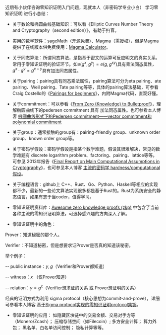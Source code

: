 近期有小伙伴咨询零知识证明入门问题，现就本人（非密码学专业小白） 学习零知识证明 进行小总结：

* 关于数论和椭圆曲线基础知识：可以看《Elliptic Curves Number Theory and Cryptography（second edition）》，有助于扫盲。

* 实用的数学软件：sageMath（开源免费）、Magma（需授权），但是Magma提供了在线版本供免费使用：[Magma Calculator](http://magma.maths.usyd.edu.au/calc/)。

* 关于同态算法：所谓同态算法，是指基于密文的运算可反应明文的真实关系，常用于零知识证明的验证环节。如$e(g^x,g^y)=e(g,g^{xy})$具有乘法同态属性，$g^x\cdot g^y=g^{x+y}$具有加法同态属性。

* 关于pairing：pairing具有同态乘法属性，pairing算法可分为eta pairing、ate pairing、Weil pairing、Tate pairing等等，具体的pairing算法基础，可参看 Craig Costello的《[Pairings for beginners](http://www.craigcostello.com.au/pairings/PairingsForBeginners.pdf)》，内附Magma代码，直观好懂。

* 关于commitment：可以参看《[From Zero (Knowledge) to Bulletproof](https://github.com/AdamISZ/from0k2bp)》，理解椭圆曲线下的pedersen commitment 具有 加法同态属性。也可参看本人博客 [椭圆曲线形式下的Pedersen commitment——vector commitment和polynomial commitment](https://blog.csdn.net/mutourend/article/details/97012468)

* 关于group：通常接触的group有：pairing-friendly group、unknown order group、known order group等。

* 关于密码学假设：密码学假设是指某个数学难题，假设其很难解决，常见的数学难题有 discrete logarithm problem、factoring、pairing、lattice等等。可参见 2013年报告《[Final Report on Main Computational Assumptions in Cryptography](https://www.ecrypt.eu.org/ecrypt2/documents/D.MAYA.6.pdf)》，也可参见本人博客 [主流的密码学 hardness/computational 假设](https://blog.csdn.net/mutourend/article/details/107371612)。

* 关于编程语言：github上 C++、Rust、Go、Python、Haskell等相应的实现都不少，最新的一些论文算法实现很多都是基于Rust的。Rust为系统安全的静态语言，如果有志于当coder，值得学习。

* 零知识证明资料库：[Awesome zero knowledge proofs (zkp)](https://github.com/matter-labs/awesome-zero-knowledge-proofs) 中包含了当前各种主流的零知识证明算法，可选择感兴趣的方向深入了解。

* 零知识证明中的角色：

Prover：知道秘密的那个人。

Verifier：不知道秘密，但是想要求证Prover是否真的知道该秘密。

举个例子：

-- public instance：$y,g$（Verifier和Prover都知道）

-- witness：$x$ （仅Prover知道）

-- relation：$y=g^x$（Verifier想求证的关系 或 Prover想证明的关系）

经典的证明方式为利用 sigma protocol（核心思想为commit-and-prove），详细可参看本人博客 [基于Sigma protocol实现的零知识证明protocol集锦](https://blog.csdn.net/mutourend/article/details/106391126)。

* 零知识证明的应用：
如隐藏区块链中的交易金额、交易对手方等（Monero/Zcash）；
压缩存储空间（如Filecoin）;
多方安全计算；
算力外包；
黑名单、白名单访问控制；
隐私计算等等。